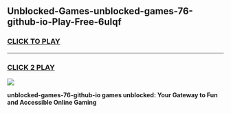 
## Unblocked-Games-unblocked-games-76-github-io-Play-Free-6ulqf
<h3>
<a href="https://premium76.site?title=unblocked-games-76-github-io&ref=21A">CLICK TO PLAY</a></h3>
<hr>

<h3>
<a href="https://premium76.site?title=unblocked-games-76-github-io&ref=21A">CLICK 2 PLAY</a>
  
</h3>

<a href="https://premium76.site?title=unblocked-games-76-github-io&ref=21A"><img src="https://clearcache.store/games.png"></a>


**unblocked-games-76-github-io games unblocked: Your Gateway to Fun and Accessible Online Gaming**
